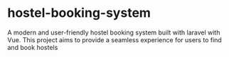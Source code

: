 # hostel-booking-system
A modern and user-friendly hostel booking system built with laravel with Vue. This project aims to provide a seamless experience for users to find and book hostels
